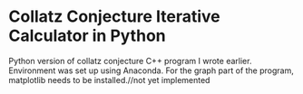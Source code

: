 # Collatz Conjecture Iterative Calculator in Python
Python version of collatz conjecture C++ program I wrote earlier.
Environment was set up using Anaconda.
For the graph part of the program, matplotlib needs to be installed.//not yet implemented

